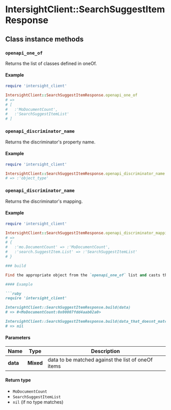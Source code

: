 # IntersightClient::SearchSuggestItemResponse

## Class instance methods

### `openapi_one_of`

Returns the list of classes defined in oneOf.

#### Example

```ruby
require 'intersight_client'

IntersightClient::SearchSuggestItemResponse.openapi_one_of
# =>
# [
#   :'MoDocumentCount',
#   :'SearchSuggestItemList'
# ]
```

### `openapi_discriminator_name`

Returns the discriminator's property name.

#### Example

```ruby
require 'intersight_client'

IntersightClient::SearchSuggestItemResponse.openapi_discriminator_name
# => :'object_type'
```

### `openapi_discriminator_name`

Returns the discriminator's mapping.

#### Example

```ruby
require 'intersight_client'

IntersightClient::SearchSuggestItemResponse.openapi_discriminator_mapping
# =>
# {
#   :'mo.DocumentCount' => :'MoDocumentCount',
#   :'search.SuggestItem.List' => :'SearchSuggestItemList'
# }

### build

Find the appropriate object from the `openapi_one_of` list and casts the data into it.

#### Example

```ruby
require 'intersight_client'

IntersightClient::SearchSuggestItemResponse.build(data)
# => #<MoDocumentCount:0x00007fdd4aab02a0>

IntersightClient::SearchSuggestItemResponse.build(data_that_doesnt_match)
# => nil
```

#### Parameters

| Name | Type | Description |
| ---- | ---- | ----------- |
| **data** | **Mixed** | data to be matched against the list of oneOf items |

#### Return type

- `MoDocumentCount`
- `SearchSuggestItemList`
- `nil` (if no type matches)

